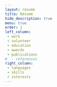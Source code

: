 ```yaml
---
layout: resume
title: Résumé
hide_description: true
menu: true
order: 1
left_column:
 - work
 - volunteer
 - education
 - awards
 - publications
#  - references
right_column:
 - languages
 - skills
 - interests
---
```

